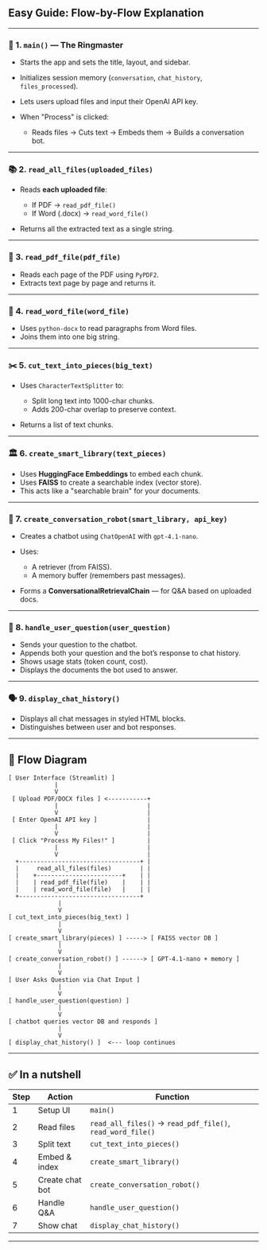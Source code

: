 
## Easy Guide: Flow-by-Flow Explanation

---

### 🎪 1. `main()` — The Ringmaster

* Starts the app and sets the title, layout, and sidebar.
* Initializes session memory (`conversation`, `chat_history`, `files_processed`).
* Lets users upload files and input their OpenAI API key.
* When "Process" is clicked:

  * Reads files → Cuts text → Embeds them → Builds a conversation bot.

---

### 📚 2. `read_all_files(uploaded_files)`

* Reads **each uploaded file**:

  * If PDF → `read_pdf_file()`
  * If Word (.docx) → `read_word_file()`
* Returns all the extracted text as a single string.

---

### 📄 3. `read_pdf_file(pdf_file)`

* Reads each page of the PDF using `PyPDF2`.
* Extracts text page by page and returns it.

---

### 📝 4. `read_word_file(word_file)`

* Uses `python-docx` to read paragraphs from Word files.
* Joins them into one big string.

---

### ✂️ 5. `cut_text_into_pieces(big_text)`

* Uses `CharacterTextSplitter` to:

  * Split long text into 1000-char chunks.
  * Adds 200-char overlap to preserve context.
* Returns a list of text chunks.

---

### 🏛️ 6. `create_smart_library(text_pieces)`

* Uses **HuggingFace Embeddings** to embed each chunk.
* Uses **FAISS** to create a searchable index (vector store).
* This acts like a "searchable brain" for your documents.

---

### 🤖 7. `create_conversation_robot(smart_library, api_key)`

* Creates a chatbot using `ChatOpenAI` with `gpt-4.1-nano`.
* Uses:

  * A retriever (from FAISS).
  * A memory buffer (remembers past messages).
* Forms a **ConversationalRetrievalChain** — for Q\&A based on uploaded docs.

---

### 💬 8. `handle_user_question(user_question)`

* Sends your question to the chatbot.
* Appends both your question and the bot’s response to chat history.
* Shows usage stats (token count, cost).
* Displays the documents the bot used to answer.

---

### 🗣️ 9. `display_chat_history()`

* Displays all chat messages in styled HTML blocks.
* Distinguishes between user and bot responses.

---

## 🧱 Flow Diagram

```plaintext
[ User Interface (Streamlit) ]
             |
             V
 [ Upload PDF/DOCX files ] <-----------+
             |                         |
             V                         |
 [ Enter OpenAI API key ]              |
             |                         |
             V                         |
 [ Click "Process My Files!" ]         |
             |                         |
             V                         |
  +----------------------------------+ |
  |     read_all_files(files)        | |
  |    +------------------------+    | |
  |    | read_pdf_file(file)    |    | |
  |    | read_word_file(file)   |    | |
  +----------------------------------+
              |
              V
[ cut_text_into_pieces(big_text) ]
              |
              V
[ create_smart_library(pieces) ] -----> [ FAISS vector DB ]
              |
              V
[ create_conversation_robot() ] ------> [ GPT-4.1-nano + memory ]
              |
              V
[ User Asks Question via Chat Input ]
              |
              V
[ handle_user_question(question) ]
              |
              V
[ chatbot queries vector DB and responds ]
              |
              V
[ display_chat_history() ]  <--- loop continues
```

---

## ✅ In a nutshell

| Step | Action          | Function                                                   |
| ---- | --------------- | ---------------------------------------------------------- |
| 1    | Setup UI        | `main()`                                                   |
| 2    | Read files      | `read_all_files()` → `read_pdf_file()`, `read_word_file()` |
| 3    | Split text      | `cut_text_into_pieces()`                                   |
| 4    | Embed & index   | `create_smart_library()`                                   |
| 5    | Create chat bot | `create_conversation_robot()`                              |
| 6    | Handle Q\&A     | `handle_user_question()`                                   |
| 7    | Show chat       | `display_chat_history()`                                   |

---
